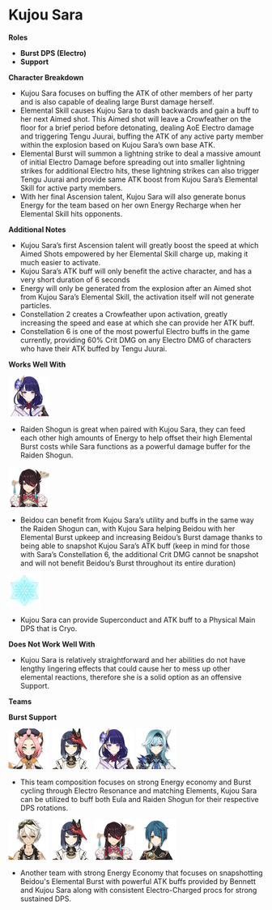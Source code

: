 # Kujou Sara

**Roles**

* **Burst DPS \(Electro\)**
* **Support**

**Character Breakdown**

* Kujou Sara focuses on buffing the ATK of other members of her party and is also capable of dealing large Burst damage herself.
* Elemental Skill causes Kujou Sara to dash backwards and gain a buff to her next Aimed shot. This Aimed shot will leave a Crowfeather on the floor for a brief period before detonating, dealing AoE Electro damage and triggering Tengu Juurai, buffing the ATK of any active party member within the explosion based on Kujou Sara’s own base ATK.
* Elemental Burst will summon a lightning strike to deal a massive amount of initial Electro Damage before spreading out into smaller lightning strikes for additional Electro hits, these lightning strikes can also trigger Tengu Juurai and provide same ATK boost from Kujou Sara’s Elemental Skill for active party members. 
* With her final Ascension talent, Kujou Sara will also generate bonus Energy for the team based on her own Energy Recharge when her Elemental Skill hits opponents.

**Additional Notes**

* Kujou Sara’s first Ascension talent will greatly boost the speed at which Aimed Shots empowered by her Elemental Skill charge up, making it much easier to activate.
* Kujou Sara’s ATK buff will only benefit the active character, and has a very short duration of 6 seconds
* Energy will only be generated from the explosion after an Aimed shot from Kujou Sara’s Elemental Skill, the activation itself will not generate particles.
* Constellation 2 creates a Crowfeather upon activation, greatly increasing the speed and ease at which she can provide her ATK buff.
* Constellation 6 is one of the most powerful Electro buffs in the game currently, providing 60% Crit DMG on any Electro DMG of characters who have their ATK buffed by Tengu Juurai.

**Works Well With**

![](../../.gitbook/assets/ui_avataricon_shougun.png) 

* Raiden Shogun is great when paired with Kujou Sara, they can feed each other high amounts of Energy to help offset their high Elemental Burst costs while Sara functions as a powerful damage buffer for the Raiden Shogun.

![](../../.gitbook/assets/ui_avataricon_beidou.png) 

* Beidou can benefit from Kujou Sara’s utility and buffs in the same way the Raiden Shogun can, with Kujou Sara helping Beidou with her Elemental Burst upkeep and increasing Beidou’s Burst damage thanks to being able to snapshot Kujou Sara’s ATK buff \(keep in mind for those with Sara’s Constellation 6, the additional Crit DMG cannot be snapshot and will not benefit Beidou’s Burst throughout its entire duration\)

![](../../.gitbook/assets/element_cryo.webp) 

* Kujou Sara can provide Superconduct and ATK buff to a Physical Main DPS that is Cryo. 

**Does Not Work Well With**

* Kujou Sara is relatively straightforward and her abilities do not have lengthy lingering effects that could cause her to mess up other elemental reactions, therefore she is a solid option as an offensive Support.

**Teams**

**Burst Support**

![](../../.gitbook/assets/ui_avataricon_diona.png) ![](../../.gitbook/assets/ui_avataricon_sara.png) ![](../../.gitbook/assets/ui_avataricon_shougun.png) ![](../../.gitbook/assets/ui_avataricon_eula.png) 

* This team composition focuses on strong Energy economy and Burst cycling through Electro Resonance and matching Elements, Kujou Sara can be utilized to buff both Eula and Raiden Shogun for their respective DPS rotations.

 ![](../../.gitbook/assets/ui_avataricon_bennett.png) ![](../../.gitbook/assets/ui_avataricon_sara.png) ![](../../.gitbook/assets/ui_avataricon_beidou.png) ![](../../.gitbook/assets/ui_avataricon_xingqiu.png) 

* Another team with strong Energy Economy that focuses on snapshotting Beidou's Elemental Burst with powerful ATK buffs provided by Bennett and Kujou Sara along with consistent Electro-Charged procs for strong sustained DPS.

